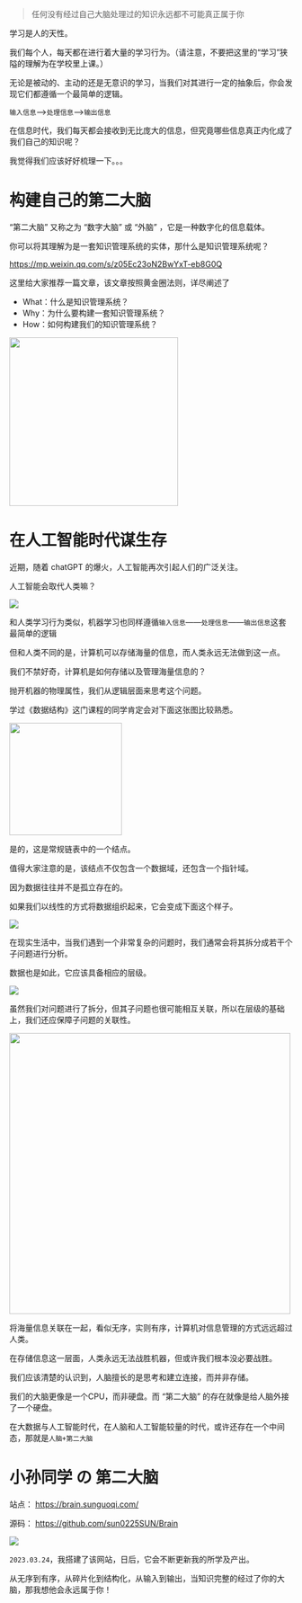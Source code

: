 > 任何没有经过自己大脑处理过的知识永远都不可能真正属于你

学习是人的天性。

我们每个人，每天都在进行着大量的学习行为。（请注意，不要把这里的“学习”狭隘的理解为在学校里上课。）

无论是被动的、主动的还是无意识的学习，当我们对其进行一定的抽象后，你会发现它们都遵循一个最简单的逻辑。

`输入信息`——>`处理信息`——>`输出信息`

在信息时代，我们每天都会接收到无比庞大的信息，但究竟哪些信息真正内化成了我们自己的知识呢？

我觉得我们应该好好梳理一下。。。

# 构建自己的第二大脑

“第二大脑” 又称之为 “数字大脑” 或 “外脑” ，它是一种数字化的信息载体。

你可以将其理解为是一套知识管理系统的实体，那什么是知识管理系统呢？

https://mp.weixin.qq.com/s/z05Ec23oN2BwYxT-eb8G0Q

这里给大家推荐一篇文章，该文章按照黄金圈法则，详尽阐述了

- What：什么是知识管理系统？
- Why：为什么要构建一套知识管理系统？
- How：如何构建我们的知识管理系统？

<img width="300" src="https://files.sunguoqi.com/images/202303252358700.jpg"/>

# 在人工智能时代谋生存

近期，随着 chatGPT 的爆火，人工智能再次引起人们的广泛关注。

人工智能会取代人类嘛？

<img src="https://files.sunguoqi.com/images/202303260115599.png"/>

和人类学习行为类似，机器学习也同样遵循`输入信息`——`处理信息`——`输出信息`这套最简单的逻辑

但和人类不同的是，计算机可以存储海量的信息，而人类永远无法做到这一点。

我们不禁好奇，计算机是如何存储以及管理海量信息的？

抛开机器的物理属性，我们从逻辑层面来思考这个问题。

学过《数据结构》这门课程的同学肯定会对下面这张图比较熟悉。

<img width="200" src="https://files.sunguoqi.com/images/202303260008501.png"/>

是的，这是常规链表中的一个结点。

值得大家注意的是，该结点不仅包含一个数据域，还包含一个指针域。

因为数据往往并不是孤立存在的。

如果我们以线性的方式将数据组织起来，它会变成下面这个样子。

<img src="https://files.sunguoqi.com/images/202303260014929.png"/>

在现实生活中，当我们遇到一个非常复杂的问题时，我们通常会将其拆分成若干个子问题进行分析。

数据也是如此，它应该具备相应的层级。

<img src="https://files.sunguoqi.com/images/202303260043013.png"/>

虽然我们对问题进行了拆分，但其子问题也很可能相互关联，所以在层级的基础上，我们还应保障子问题的关联性。

<img width="500" src="https://files.sunguoqi.com/images/202303260044784.jpg"/>

将海量信息关联在一起，看似无序，实则有序，计算机对信息管理的方式远远超过人类。

在存储信息这一层面，人类永远无法战胜机器，但或许我们根本没必要战胜。

我们应该清楚的认识到，人脑擅长的是思考和建立连接，而并非存储。

我们的大脑更像是一个CPU，而非硬盘。而 “第二大脑” 的存在就像是给人脑外接了一个硬盘。

在大数据与人工智能时代，在人脑和人工智能较量的时代，或许还存在一个中间态，那就是`人脑+第二大脑`


# 小孙同学 の 第二大脑

站点： https://brain.sunguoqi.com/

源码： https://github.com/sun0225SUN/Brain

<img src="https://files.sunguoqi.com/images/202303261312397.png"/>

`2023.03.24`，我搭建了该网站，日后，它会不断更新我的所学及产出。

从无序到有序，从碎片化到结构化，从输入到输出，当知识完整的经过了你的大脑，那我想他会永远属于你！